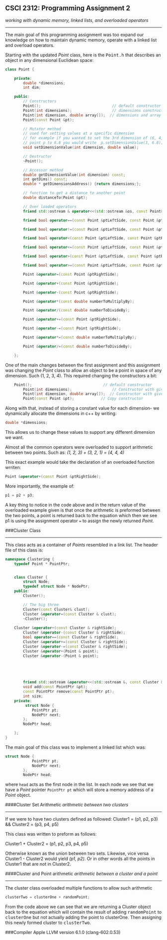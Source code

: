 ## CSCI 2312: Programming Assignment 2

_working with dynamic memory, linked lists, and overloaded operators_

***

The main goal of this programming assignment was too expand our knowledge on how to maintain dynamic memory, operate with a linked list and overload operators.

Starting with the updated _Point_ class, here is the <tt>Point.h</tt> that describes an object in any dimensional Euclidean space:

```c++
class Point {

    private:
        double *dimensions;
        int dim;

    public:
        // Constructors
        Point();                                // default constructor
        Point(int dimensions);                  // dimensions constructor
        Point(int dimension, double array[]);  // dimensions and array constructor
        Point(const Point &pt);

        // Mutator method
        // used for setting values at a specific dimension
        // for example if you wanted to set the 3rd dimension of (6, 4, 9) of
        // point p to 6.8 you would write  p.setDimensionValue(3, 6.8);
        void setDimensionValue(int dimension, double value);

        // Destructor
        ~Point();

        // Accessor method
        double getDimensionValue(int dimension) const;
        int getDims() const;
        double * getDimensionsAddress() {return dimensions;};

        // function to get a distance to another point
        double distanceTo(Point &pt);

        // Over loaded operators
        friend std::ostream & operator<<(std::ostream &os, const Point& pt);

        friend bool operator==(const Point &ptLeftSide, const Point &ptRightSide);

        friend bool operator!=(const Point &ptLeftSide, const Point &ptRightSide);

        friend bool operator<(const Point &ptLeftSide, const Point &ptRightSide);

        friend bool operator<=(const Point &ptLeftSide, const Point &ptRightSide);

        friend bool operator>(const Point &ptLeftSide, const Point &ptRightSide);

        friend bool operator>=(const Point &ptLeftSide, const Point &ptRightSide);

        Point &operator=(const Point &ptRightSide);

        Point &operator+(const Point &ptRightSide);

        Point &operator-(const Point &ptRightSide);

        Point &operator*(const double numberToMultiplyBy);

        Point &operator/(const double numberToDivideBy);

        Point &operator+=(const Point &ptRightSide);

        Point &operator-=(const Point &ptRightSide);

        Point &operator*=(const double numberToMultiplyBy);

        Point &operator/=(const double numberToDivideBy);

    };
```
One of the main changes between the first assignment and this assignment was changing the _Point_ class to allow an object to be a point in space of any dimension.  Such (1, 2, 3, 4). 
This required changing the constructors a bit:
```c++
	Point();                                // default constructor
        Point(int dimensions);                  // Constructor with given dimensions size
        Point(int dimension, double array[]);  // Constructor with given dimension size and array of values
        Point(const Point &pt);		       // Copy constructor
```
Along with that, instead of storing a constant value for each dimension- we dynamically allocate the dimensions in c++ by writing:
```c++
double *dimensions;
```
This allows us to change these values to support any different dimension we want.

Almost all the common operators were overloaded to support arithmetic between two points.  Such as:
_(1, 2, 3) + (3, 2, 1) = (4, 4, 4)_

This exact example would take the declaration of an overloaded function wrriten:
```c++
Point &operator+(const Point &ptRightSide);
```
More importantly, the example of:
```c++
p1 = p2 + p3;
```
A key thing to notice in the code above and in the return value of the overloaded example given is that once the arithmetic is preformed between the two points, a point is returned back to the equation which then we see p1 is using the assignment operator ```=``` to assign the newly returned _Point_.

###Cluster Class
***
This class acts as a container of _Points_ resembled in a link list.  The header file of this class is:
```c++
namespace Clustering {
    typedef Point * PointPtr;


    class Cluster {
        struct Node;
        typedef struct Node * NodePtr;
    public:
        Cluster();

        // The big three
        Cluster(const Cluster& clust);
        Cluster &operator=(const Cluster & clust);
        ~Cluster();
        
	Cluster &operator+(const Cluster & rightSide);
        Cluster &operator-(const Cluster & rightSide);
        bool operator==(const Cluster & rightSide);
        Cluster &operator+=(const Cluster & rightSide);
        Cluster &operator-=(const Cluster & rightSide);
        Cluster &operator+(Point & point);
        Cluster &operator-(Point & point);





        friend std::ostream &operator<<(std::ostream &, const Cluster &);
        void add(const PointPtr &pt);
        const PointPtr remove(const PointPtr pt);
        int size;
    private:
         struct Node {
            PointPtr pt;
            NodePtr next;
        };
        NodePtr head;

    };
}
```
The main goal of this class was to implement a linked list which was:
```c++
struct Node {
            PointPtr pt;
            NodePtr next;
        };
        NodePtr head;
```
where ```head``` acts as the first node in the list.  In each node we see that we have a _Point_ pointer ```PointPtr pt``` which will store a memory address of a _Point_ object.

####Cluster Set Arithmetic
_arithmetic between two clusters_
***
If we were to have two clusters defined as followed:
Cluster1 = (p1, p2, p3)  && Cluster2 = (p3, p4, p5)

This class was written to preform as follows:

Cluster1 + Cluster2 = (p1, p2, p3, p4, p5)

Otherwise known as the union between two sets.  Likewise, vice versa Cluster1 - Cluster2 would yield _(p1, p2)_.  Or in other words all the points in Cluster1 that are not in Cluster2.

####Cluster and Point arithmetic
_arithmetic between a cluster and a point_
***
The cluster class overloaded multiple functions to allow such arithmetic
```c++
clusterTwo = clusterOne + randomPoint;
```
From the code above we can see that we are returning a Cluster object back to the equation which will contain the result of adding <tt>randomPoint</tt> to <tt>clusterOne</tt> but not actually adding the point to clusterOne.  Then assigning this newly formed cluster to <tt>clusterTwo</tt>.

###Compiler
Apple LLVM version 6.1.0 (clang-602.0.53)


